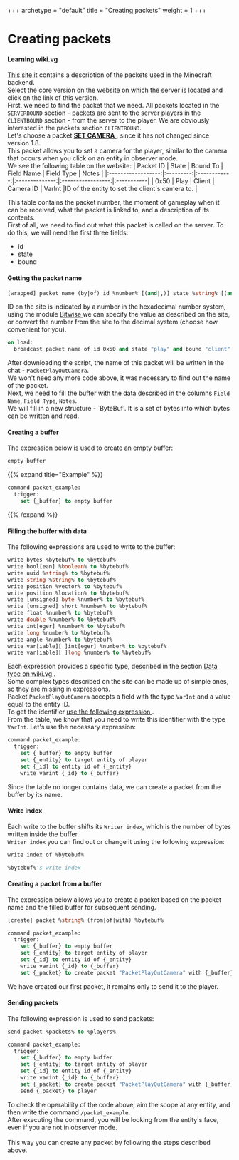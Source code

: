 +++
archetype = "default"
title = "Creating packets"
weight = 1
+++
# Creating packets
#### Learning wiki.vg
[This site <i class="fas fa-link"></i>](https://wiki.vg/Protocol_version_numbers#Release) it contains a description of the packets used in the Minecraft backend.\
Select the core version on the website on which the server is located and click on the link of this version.\
First, we need to find the packet that we need. All packets located in the `SERVERBOUND` section - packets are sent to the server players in the `CLIENTBOUND` section - from the server to the player.
We are obviously interested in the packets section `CLIENTBOUND`.\
Let's choose a packet [**SET CAMERA** <i class="fas fa-link"></i>](https://wiki.vg/Protocol#Set_Camera), since it has not changed since version 1.8.\
This packet allows you to set a camera for the player, similar to the camera that occurs when you click on an entity in observer mode.\
We see the following table on the website:
| Packet ID          |   State   |   Bound To   |   Field Name   |     Field Type    | Notes      |
|:------------------:|:---------:|:------------:|:--------------:|:-----------------:|:-----------|
|       0x50       |   Play    |    Client    | Camera ID    |      VarInt       |ID of the entity to set the client's camera to. |

This table contains the packet number, the moment of gameplay when it can be received, what the packet is linked to, and a description of its contents.\
First of all, we need to find out what this packet is called on the server. To do this, we will need the first three fields:
- id
- state
- bound

#### Getting the packet name
```vb
[wrapped] packet name (by|of) id %number% [(and|,)] state %string% [(and|,)] bound %string%
```
ID on the site is indicated by a number in the hexadecimal number system, using the module [Bitwise <i class="fas fa-link"></i>](../../bitwise/#a-number-in-the-hexadecimal-system)
we can specify the value as described on the site, or convert the number from the site to the decimal system (choose how convenient for you).
```vb
on load:
  broadcast packet name of id 0x50 and state "play" and bound "client"
```

After downloading the script, the name of this packet will be written in the chat - `PacketPlayOutCamera`.\
We won't need any more code above, it was necessary to find out the name of the packet.\
Next, we need to fill the buffer with the data described in the columns `Field Name`, `Field Type`, `Notes`.\
We will fill in a new structure - `ByteBuf'. It is a set of bytes into which bytes can be written and read.
#### Creating a buffer
The expression below is used to create an empty buffer:
```vb
empty buffer
```
{{% expand title="Example" %}}
```vb
command packet_example:
  trigger:
    set {_buffer} to empty buffer
```
{{% /expand %}}

#### Filling the buffer with data
The following expressions are used to write to the buffer:
```vb
write bytes %bytebuf% to %bytebuf%
write bool[ean] %boolean% to %bytebuf%
write uuid %string% to %bytebuf%
write string %string% to %bytebuf%
write position %vector% to %bytebuf%
write position %location% to %bytebuf%
write [unsigned] byte %number% to %bytebuf%
write [unsigned] short %number% to %bytebuf%
write float %number% to %bytebuf%
write double %number% to %bytebuf%
write int[eger] %number% to %bytebuf%
write long %number% to %bytebuf%
write angle %number% to %bytebuf%
write var[iable][ ]int[eger] %number% to %bytebuf%
write var[iable][ ]long %number% to %bytebuf%
```
Each expression provides a specific type, described in the section [Data type on wiki.vg <i class="fas fa-link"></i>](https://wiki.vg/Protocol#Data_types).\
Some complex types described on the site can be made up of simple ones, so they are missing in expressions.\
Packet `PacketPlayOutCamera` accepts a field with the type `VarInt` and a value equal to the entity ID.\
To get the identifier [use the following expression <i class="fas fa-link"></i>](./additional/#get-the-entity-id).\
From the table, we know that you need to write this identifier with the type `VarInt`. Let's use the necessary expression:
```vb
command packet_example:
  trigger:
    set {_buffer} to empty buffer
    set {_entity} to target entity of player
    set {_id} to entity id of {_entity}
    write varint {_id} to {_buffer}
```
Since the table no longer contains data, we can create a packet from the buffer by its name.

#### Write index 
Each write to the buffer shifts its `Writer index`, which is the number of bytes written inside the buffer.\
`Writer index` you can find out or change it using the following expression:
```vb
write index of %bytebuf%
```
```vb
%bytebuf%'s write index
```

#### Creating a packet from a buffer
The expression below allows you to create a packet based on the packet name and the filled buffer for subsequent sending.
```vb
[create] packet %string% (from|of|with) %bytebuf%
```
```vb
command packet_example:
  trigger:
    set {_buffer} to empty buffer
    set {_entity} to target entity of player
    set {_id} to entity id of {_entity}
    write varint {_id} to {_buffer}
    set {_packet} to create packet "PacketPlayOutCamera" with {_buffer}
```
We have created our first packet, it remains only to send it to the player.
#### Sending packets
The following expression is used to send packets:
```vb
send packet %packets% to %players%
```
```vb
command packet_example:
  trigger:
    set {_buffer} to empty buffer
    set {_entity} to target entity of player
    set {_id} to entity id of {_entity}
    write varint {_id} to {_buffer}
    set {_packet} to create packet "PacketPlayOutCamera" with {_buffer}
    send {_packet} to player
```

To check the operability of the code above, aim the scope at any entity, and then write the command `/packet_example`.\
After executing the command, you will be looking from the entity's face, even if you are not in observer mode.
\
\
This way you can create any packet by following the steps described above.
